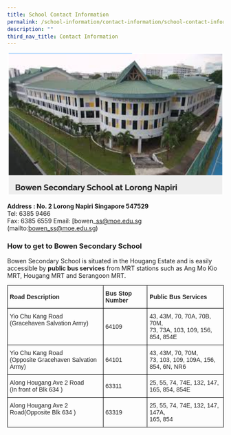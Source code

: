 ```yaml
---
title: School Contact Information
permalink: /school-information/contact-information/school-contact-information/
description: ""
third_nav_title: Contact Information
---
```

![](/images/About%20Bowen/Our%20Heritage/bowen.png)

**Address : No. 2 Lorong Napiri Singapore 547529**   
Tel: 6385 9466   
Fax: 6385 6559
Email: [bowen\_ss@moe.edu.sg
(mailto:bowen_ss@moe.edu.sg)

### How to get to Bowen Secondary School

Bowen Secondary School is situated in the Hougang Estate and is easily accessible by **public bus services** from MRT stations such as Ang Mo Kio MRT, Hougang MRT and Serangoon MRT.

<style type="text/css">
.tg  {border-collapse:collapse;border-spacing:0;}
.tg td{border-color:black;border-style:solid;border-width:1px;font-family:Arial, sans-serif;font-size:14px;
  overflow:hidden;padding:10px 5px;word-break:normal;}
.tg th{border-color:black;border-style:solid;border-width:1px;font-family:Arial, sans-serif;font-size:14px;
  font-weight:normal;overflow:hidden;padding:10px 5px;word-break:normal;}
.tg .tg-hbq2{color:#252525;text-align:left;vertical-align:top}
.tg .tg-2kzq{color:#252525;text-align:left;vertical-align:middle}
.tg .tg-oq4r{color:#252525;font-weight:bold;text-align:left;vertical-align:middle}
</style>
<table class="tg">
<thead>
  <tr>
    <th class="tg-oq4r"><span style="color:inherit;background-color:transparent">Road Description</span></th>
    <th class="tg-oq4r"><span style="color:inherit;background-color:transparent">Bus Stop Number</span></th>
    <th class="tg-oq4r"><span style="color:inherit;background-color:transparent">Public Bus Services</span></th>
  </tr>
</thead>
<tbody>
  <tr>
    <td class="tg-hbq2">Yio Chu Kang Road <br>(Gracehaven Salvation Army)</td>
    <td class="tg-2kzq"><span style="color:inherit;background-color:transparent">64109</span></td>
    <td class="tg-hbq2">43, 43M, 70, 70A, 70B, 70M, <br>73, 73A, 103, 109, 156, 854, 854E</td>
  </tr>
  <tr>
    <td class="tg-hbq2">Yio Chu Kang Road <br>(Opposite Gracehaven Salvation Army)</td>
    <td class="tg-2kzq"><span style="color:inherit;background-color:transparent">64101</span></td>
    <td class="tg-hbq2">43, 43M, 70, 70M, <br>73, 103, 109, 109A, 156, 854, 6N, NR6</td>
  </tr>
  <tr>
    <td class="tg-2kzq"><span style="color:inherit;background-color:transparent">Along Hougang Ave 2 Road</span><br>(In front of Blk 634 )<br></td>
    <td class="tg-2kzq"><span style="color:inherit;background-color:transparent">63311 </span></td>
    <td class="tg-2kzq"><span style="color:inherit;background-color:transparent">25, 55, 74, 74E, 132, 147,</span><br><span style="color:inherit;background-color:transparent">165, 854, 854E </span></td>
  </tr>
  <tr>
    <td class="tg-hbq2">Along Hougang Ave 2 Road(Opposite Blk 634 )</td>
    <td class="tg-2kzq"><span style="color:inherit;background-color:transparent">63319 </span></td>
    <td class="tg-2kzq"><span style="color:inherit;background-color:transparent">25, 55, 74, 74E, 132, 147, 147A,</span><br><span style="color:inherit;background-color:transparent">165, 854 </span></td>
  </tr>
</tbody>
</table>
